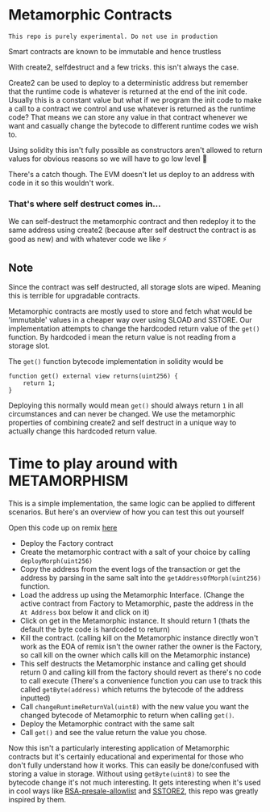 # **Metamorphic Contracts**

    This repo is purely experimental. Do not use in production

Smart contracts are known to be immutable and hence trustless

With create2, selfdestruct and a few tricks. this isn't always the case.

Create2 can be used to deploy to a deterministic address but remember that the runtime code is whatever is returned at the end of the init code.
Usually this is a constant value but what if we program the init code to make a call to a contract we control and use whatever is returned as the runtime code?
That means we can store any value in that contract whenever we want and casually change the bytecode to different runtime codes we wish to.

Using solidity this isn't fully possible as constructors aren't allowed to return values for obvious reasons so we will have to go low level 🫡

There's a catch though. The EVM doesn't let us deploy to an address with code in it so this wouldn't work.

### **That's where self destruct comes in...**

We can self-destruct the metamorphic contract and then redeploy it to the same address using create2 (because after self destruct the contract is as good as new) and with whatever code we like ⚡️

## **Note**

Since the contract was self destructed, all storage slots are wiped. Meaning this is terrible for upgradable contracts.

Metamorphic contracts are mostly used to store and fetch what would be 'immutable' values in a cheaper way over using SLOAD and SSTORE. Our implementation attempts to change the hardcoded return value of the `get()` function. By hardcoded i mean the return value is not reading from a storage slot.

The `get()` function bytecode implementation in solidity would be

```solidity
function get() external view returns(uint256) {
    return 1;
}
```

Deploying this normally would mean `get()` should always return `1` in all circumstances and can never be changed. We use the metamorphic properties of combining create2 and self destruct in a unique way to actually change this hardcoded return value.

# Time to play around with **METAMORPHISM**

This is a simple implementation, the same logic can be applied to different scenarios. But here's an overview of how you can test this out yourself

Open this code up on remix [here](https://remix.ethereum.org/#url=https://github.com/AmadiMichael/Metamorphic-contract/blob/main/Metamorphic.sol&optimize=false&runs=200&evmVersion=null&version=soljson-v0.8.17+commit.8df45f5f.js)

- Deploy the Factory contract
- Create the metamorphic contract with a salt of your choice by calling `deployMorph(uint256)`
- Copy the address from the event logs of the transaction or get the address by parsing in the same salt into the `getAddressOfMorph(uint256)` function.
- Load the address up using the Metamorphic Interface. (Change the active contract from Factory to Metamorphic, paste the address in the `At Address` box below it and click on it)
- Click on get in the Metamorphic instance. It should return 1 (thats the default the byte code is hardcoded to return)
- Kill the contract. (calling kill on the Metamorphic instance directly won't work as the EOA of remix isn't the owner rather the owner is the Factory, so call kill on the owner which calls kill on the Metamorphic instance)
- This self destructs the Metamorphic instance and calling get should return 0 and calling kill from the factory should revert as there's no code to call execute (There's a convenience function you can use to track this called `getByte(address)` which returns the bytecode of the address inputted)
- Call `changeRuntimeReturnVal(uint8)` with the new value you want the changed bytecode of Metamorphic to return when calling `get()`.
- Deploy the Metamorphic contract with the same salt
- Call `get()` and see the value return the value you chose.

Now this isn't a particularly interesting application of Metamorphic contracts but it's certainly educational and experimental for those who don't fully understand how it works. This can easily be done/confused with storing a value in storage. Without using `getByte(uint8)` to see the bytecode change it's not much interesting. It gets interesting when it's used in cool ways like [RSA-presale-allowlist](https://github.com/RareSkills/RSA-presale-allowlist) and [SSTORE2](https://github.com/0xsequence/sstore2), this repo was greatly inspired by them.
